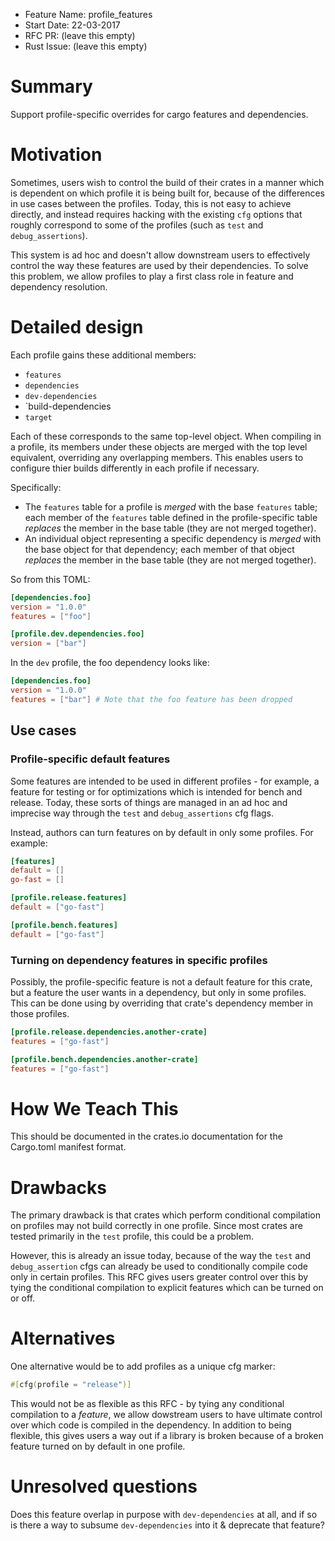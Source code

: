 - Feature Name: profile_features
- Start Date: 22-03-2017
- RFC PR: (leave this empty)
- Rust Issue: (leave this empty)

# Summary
[summary]: #summary

Support profile-specific overrides for cargo features and dependencies.

# Motivation
[motivation]: #motivation

Sometimes, users wish to control the build of their crates in a manner which
is dependent on which profile it is being built for, because of the differences
in use cases between the profiles. Today, this is not easy to achieve directly,
and instead requires hacking with the existing `cfg` options that roughly
correspond to some of the profiles (such as `test` and `debug_assertions`).

This system is ad hoc and doesn't allow downstream users to effectively control
the way these features are used by their dependencies. To solve this problem,
we allow profiles to play a first class role in feature and dependency
resolution.

# Detailed design
[design]: #detailed-design

Each profile gains these additional members:

* `features`
* `dependencies`
* `dev-dependencies`
* `build-dependencies
* `target`

Each of these corresponds to the same top-level object. When compiling in
a profile, its members under these objects are merged with the top level
equivalent, overriding any overlapping members. This enables users to configure
thier builds differently in each profile if necessary.

Specifically:

* The `features` table for a profile is *merged* with the base `features`
table; each member of the `features` table defined in the profile-specific
table *replaces* the member in the base table (they are not merged together).
* An individual object representing a specific dependency is *merged* with the
base object for that dependency; each member of that object *replaces* the
member in the base table (they are not merged together).

So from this TOML:

```toml
[dependencies.foo]
version = "1.0.0"
features = ["foo"]

[profile.dev.dependencies.foo]
version = ["bar"]
```

In the `dev` profile, the foo dependency looks like:

```toml
[dependencies.foo]
version = "1.0.0"
features = ["bar"] # Note that the foo feature has been dropped
```

## Use cases

### Profile-specific default features

Some features are intended to be used in different profiles - for example, a
feature for testing or for optimizations which is intended for bench and
release. Today, these sorts of things are managed in an ad hoc and imprecise
way through the `test` and `debug_assertions` cfg flags.

Instead, authors can turn features on by default in only some profiles. For
example:

```toml
[features]
default = []
go-fast = []

[profile.release.features]
default = ["go-fast"]

[profile.bench.features]
default = ["go-fast"]
```

### Turning on dependency features in specific profiles

Possibly, the profile-specific feature is not a default feature for this crate,
but a feature the user wants in a dependency, but only in some profiles. This
can be done using by overriding that crate's dependency member in those
profiles.

```toml
[profile.release.dependencies.another-crate]
features = ["go-fast"]

[profile.bench.dependencies.another-crate]
features = ["go-fast"]
```

# How We Teach This
[how-we-teach-this]: #how-we-teach-this

This should be documented in the crates.io documentation for the Cargo.toml
manifest format.

# Drawbacks
[drawbacks]: #drawbacks

The primary drawback is that crates which perform conditional compilation on
profiles may not build correctly in one profile. Since most crates are tested
primarily in the `test` profile, this could be a problem.

However, this is already an issue today, because of the way the `test` and
`debug_assertion` cfgs can already be used to conditionally compile code only
in certain profiles. This RFC gives users greater control over this by tying
the conditional compilation to explicit features which can be turned on or off.

# Alternatives
[alternatives]: #alternatives

One alternative would be to add profiles as a unique cfg marker:

```rust
#[cfg(profile = "release")]
```

This would not be as flexible as this RFC - by tying any conditional
compilation to a _feature_, we allow dowstream users to have ultimate control
over which code is compiled in the dependency. In addition to being flexible,
this gives users a way out if a library is broken because of a broken feature
turned on by default in one profile.

# Unresolved questions
[unresolved]: #unresolved-questions

Does this feature overlap in purpose with `dev-dependencies` at all, and if so
is there a way to subsume `dev-dependencies` into it & deprecate that feature?
